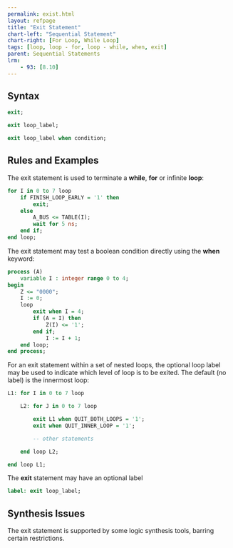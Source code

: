 ```yaml
---
permalink: exist.html
layout: refpage
title: "Exit Statement"
chart-left: "Sequential Statement"
chart-right: [For Loop, While Loop]
tags: [loop, loop - for, loop - while, when, exit]
parent: Sequential Statements
lrm:
    - 93: [8.10]
---
```




## Syntax

<!-- include the vhdl tag to highlight as vhdl -->
```vhdl
exit;
```
```vhdl
exit loop_label;
```
```vhdl
exit loop_label when condition;
```

## Rules and Examples

The exit statement is used to terminate a __while__, __for__ or infinite __loop__:
```vhdl
for I in 0 to 7 loop
    if FINISH_LOOP_EARLY = '1' then
        exit;
    else
        A_BUS <= TABLE(I);
        wait for 5 ns;
    end if;
end loop;
```

The exit statement may test a boolean condition directly using the __when__ keyword:
```vhdl
process (A)
    variable I : integer range 0 to 4;
begin
    Z <= "0000";
    I := 0;    
    loop
        exit when I = 4;
        if (A = I) then
            Z(I) <= '1';
        end if;
            I := I + 1;
    end loop;
end process;
```

For an exit statement within a set of nested loops, the optional loop label may be used to indicate which level of loop is to be exited. The default (no label) is the innermost loop:
```vhdl
L1: for I in 0 to 7 loop

    L2: for J in 0 to 7 loop

        exit L1 when QUIT_BOTH_LOOPS = '1';
        exit when QUIT_INNER_LOOP = '1';

        -- other statements

    end loop L2;

end loop L1;
```

The __exit__ statement may have an optional label
```vhdl
label: exit loop_label;
```

## Synthesis Issues

The exit statement is supported by some logic synthesis tools, barring certain restrictions.

